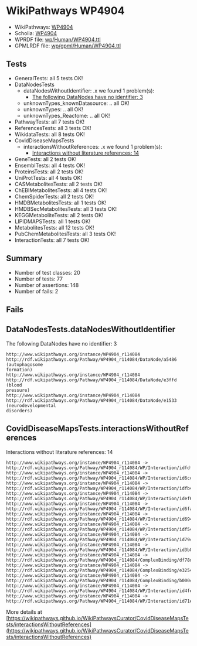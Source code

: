 # WikiPathways WP4904

* WikiPathways: [WP4904](https://identifiers.org/wikipathways:WP4904)
* Scholia: [WP4904](https://scholia.toolforge.org/wikipathways/WP4904)
* WPRDF file: [wp/Human/WP4904.ttl](../wp/Human/WP4904.ttl)
* GPMLRDF file: [wp/gpml/Human/WP4904.ttl](../wp/gpml/Human/WP4904.ttl)

## Tests
* GeneralTests: all 5 tests OK!
* DataNodesTests
    * dataNodesWithoutIdentifier: .x we found 1 problem(s):
        * [The following DataNodes have no identifier: 3](#d2d32fa2)
    * unknownTypes_knownDatasource: .. all OK!
    * unknownTypes: .. all OK!
    * unknownTypes_Reactome: .. all OK!
* PathwayTests: all 7 tests OK!
* ReferencesTests: all 3 tests OK!
* WikidataTests: all 8 tests OK!
* CovidDiseaseMapsTests
    * interactionsWithoutReferences: .x we found 1 problem(s):
        * [Interactions without literature references: 14](#9701cce5)
* GeneTests: all 2 tests OK!
* EnsemblTests: all 4 tests OK!
* ProteinsTests: all 2 tests OK!
* UniProtTests: all 4 tests OK!
* CASMetabolitesTests: all 2 tests OK!
* ChEBIMetabolitesTests: all 4 tests OK!
* ChemSpiderTests: all 2 tests OK!
* HMDBMetabolitesTests: all 1 tests OK!
* HMDBSecMetabolitesTests: all 3 tests OK!
* KEGGMetaboliteTests: all 2 tests OK!
* LIPIDMAPSTests: all 1 tests OK!
* MetabolitesTests: all 12 tests OK!
* PubChemMetabolitesTests: all 3 tests OK!
* InteractionTests: all 7 tests OK!


## Summary

* Number of test classes: 20
* Number of tests: 77
* Number of assertions: 148
* Number of fails: 2

## Fails

<a name="d2d32fa2" />

## DataNodesTests.dataNodesWithoutIdentifier

The following DataNodes have no identifier: 3
```
http://www.wikipathways.org/instance/WP4904_r114084 http://rdf.wikipathways.org/Pathway/WP4904_r114084/DataNode/a5486 (autophagosome
formation)
http://www.wikipathways.org/instance/WP4904_r114084 http://rdf.wikipathways.org/Pathway/WP4904_r114084/DataNode/e3ffd (blood
pressure)
http://www.wikipathways.org/instance/WP4904_r114084 http://rdf.wikipathways.org/Pathway/WP4904_r114084/DataNode/e1533 (neurodevelopmental
disorders)
```

<a name="9701cce5" />

## CovidDiseaseMapsTests.interactionsWithoutReferences

Interactions without literature references: 14
```
http://www.wikipathways.org/instance/WP4904_r114084 -> http://rdf.wikipathways.org/Pathway/WP4904_r114084/WP/Interaction/idfdf4dec2
http://www.wikipathways.org/instance/WP4904_r114084 -> http://rdf.wikipathways.org/Pathway/WP4904_r114084/WP/Interaction/id6cc9fb0d
http://www.wikipathways.org/instance/WP4904_r114084 -> http://rdf.wikipathways.org/Pathway/WP4904_r114084/WP/Interaction/idfb4f20fd
http://www.wikipathways.org/instance/WP4904_r114084 -> http://rdf.wikipathways.org/Pathway/WP4904_r114084/WP/Interaction/idef60a322
http://www.wikipathways.org/instance/WP4904_r114084 -> http://rdf.wikipathways.org/Pathway/WP4904_r114084/WP/Interaction/id6fa109c9
http://www.wikipathways.org/instance/WP4904_r114084 -> http://rdf.wikipathways.org/Pathway/WP4904_r114084/WP/Interaction/id694a53fa
http://www.wikipathways.org/instance/WP4904_r114084 -> http://rdf.wikipathways.org/Pathway/WP4904_r114084/WP/Interaction/idf54d419
http://www.wikipathways.org/instance/WP4904_r114084 -> http://rdf.wikipathways.org/Pathway/WP4904_r114084/WP/Interaction/id7947a72f
http://www.wikipathways.org/instance/WP4904_r114084 -> http://rdf.wikipathways.org/Pathway/WP4904_r114084/WP/Interaction/id3b8d16d5
http://www.wikipathways.org/instance/WP4904_r114084 -> http://rdf.wikipathways.org/Pathway/WP4904_r114084/ComplexBinding/df78d
http://www.wikipathways.org/instance/WP4904_r114084 -> http://rdf.wikipathways.org/Pathway/WP4904_r114084/ComplexBinding/e3254
http://www.wikipathways.org/instance/WP4904_r114084 -> http://rdf.wikipathways.org/Pathway/WP4904_r114084/ComplexBinding/b0004
http://www.wikipathways.org/instance/WP4904_r114084 -> http://rdf.wikipathways.org/Pathway/WP4904_r114084/WP/Interaction/id4fe61d16
http://www.wikipathways.org/instance/WP4904_r114084 -> http://rdf.wikipathways.org/Pathway/WP4904_r114084/WP/Interaction/id71ecd0f3
```

More details at [https://wikipathways.github.io/WikiPathwaysCurator/CovidDiseaseMapsTests/interactionsWithoutReferences](https://wikipathways.github.io/WikiPathwaysCurator/CovidDiseaseMapsTests/interactionsWithoutReferences)


